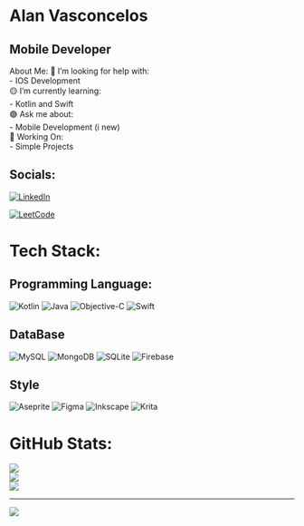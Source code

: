 <h1>Alan Vasconcelos</h1>
<h2>Mobile Developer</h2>

About Me:
🔴 I’m looking for help with:<br>- IOS Development<br>🟡 I’m currently learning:<br>- Kotlin and Swift<br>🟢 Ask me about:<br>- Mobile Development (i new)<br>🔵 Working On:<br>- Simple Projects


## Socials:
[![LinkedIn](https://img.shields.io/badge/LinkedIn-0077B5?style=for-the-badge&logo=linkedin&logoColor=white)](https://www.linkedin.com/in/alan-vasconcelos-087b5a2b9/) 

[![LeetCode](https://img.shields.io/badge/-LeetCode-FFA116?style=for-the-badge&logo=LeetCode&logoColor=white)](https://leetcode.com/laanvasc/)

# Tech Stack:
## Programming Language:
![Kotlin](https://img.shields.io/badge/kotlin-%237F52FF.svg?style=for-the-badge&logo=kotlin&logoColor=white) ![Java](https://img.shields.io/badge/java-%23ED8B00.svg?style=for-the-badge&logo=openjdk&logoColor=white) ![Objective-C](https://img.shields.io/badge/OBJECTIVE--C-%233A95E3.svg?style=for-the-badge&logo=apple&logoColor=white) ![Swift](https://img.shields.io/badge/swift-F54A2A?style=for-the-badge&logo=swift&logoColor=white) 

## DataBase
![MySQL](https://img.shields.io/badge/mysql-%2300000f.svg?style=for-the-badge&logo=mysql&logoColor=white) ![MongoDB](https://img.shields.io/badge/MongoDB-%234ea94b.svg?style=for-the-badge&logo=mongodb&logoColor=white) ![SQLite](https://img.shields.io/badge/sqlite-%2307405e.svg?style=for-the-badge&logo=sqlite&logoColor=white) ![Firebase](https://img.shields.io/badge/Firebase-039BE5?style=for-the-badge&logo=Firebase&logoColor=white)

## Style
![Aseprite](https://img.shields.io/badge/Aseprite-FFFFFF?style=for-the-badge&logo=Aseprite&logoColor=#7D929E) ![Figma](https://img.shields.io/badge/figma-%23F24E1E.svg?style=for-the-badge&logo=figma&logoColor=white) ![Inkscape](https://img.shields.io/badge/Inkscape-e0e0e0?style=for-the-badge&logo=inkscape&logoColor=080A13) ![Krita](https://img.shields.io/badge/Krita-203759?style=for-the-badge&logo=krita&logoColor=EEF37B)
# GitHub Stats:
![](https://github-readme-stats.vercel.app/api/top-langs/?username=laanvasc&theme=prussian&hide_border=false&include_all_commits=true&count_private=false&layout=compact)<br/>
![](https://github-readme-stats.vercel.app/api?username=laanvasc&theme=prussian&hide_border=false&include_all_commits=true&count_private=false)<br/>
![](https://github-readme-streak-stats.herokuapp.com/?user=laanvasc&theme=prussian&hide_border=false)<br/>


---
[![](https://visitcount.itsvg.in/api?id=laanvasc&icon=3&color=6)](https://visitcount.itsvg.in)

<!-- Proudly created with GPRM ( https://gprm.itsvg.in ) -->
